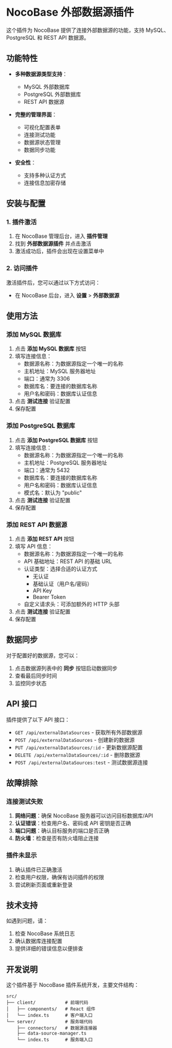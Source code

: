 # NocoBase 外部数据源插件

这个插件为 NocoBase 提供了连接外部数据源的功能，支持 MySQL、PostgreSQL 和 REST API 数据源。

## 功能特性

- **多种数据源类型支持**：
  - MySQL 外部数据库
  - PostgreSQL 外部数据库
  - REST API 数据源

- **完整的管理界面**：
  - 可视化配置表单
  - 连接测试功能
  - 数据源状态管理
  - 数据同步功能

- **安全性**：
  - 支持多种认证方式
  - 连接信息加密存储

## 安装与配置

### 1. 插件激活

1. 在 NocoBase 管理后台，进入 **插件管理**
2. 找到 **外部数据源插件** 并点击激活
3. 激活成功后，插件会出现在设置菜单中

### 2. 访问插件

激活插件后，您可以通过以下方式访问：

- 在 NocoBase 后台，进入 **设置** > **外部数据源**

## 使用方法

### 添加 MySQL 数据库

1. 点击 **添加 MySQL 数据库** 按钮
2. 填写连接信息：
   - 数据源名称：为数据源指定一个唯一的名称
   - 主机地址：MySQL 服务器地址
   - 端口：通常为 3306
   - 数据库名：要连接的数据库名称
   - 用户名和密码：数据库认证信息
3. 点击 **测试连接** 验证配置
4. 保存配置

### 添加 PostgreSQL 数据库

1. 点击 **添加 PostgreSQL 数据库** 按钮
2. 填写连接信息：
   - 数据源名称：为数据源指定一个唯一的名称
   - 主机地址：PostgreSQL 服务器地址
   - 端口：通常为 5432
   - 数据库名：要连接的数据库名称
   - 用户名和密码：数据库认证信息
   - 模式名：默认为 "public"
3. 点击 **测试连接** 验证配置
4. 保存配置

### 添加 REST API 数据源

1. 点击 **添加 REST API** 按钮
2. 填写 API 信息：
   - 数据源名称：为数据源指定一个唯一的名称
   - API 基础地址：REST API 的基础 URL
   - 认证类型：选择合适的认证方式
     - 无认证
     - 基础认证（用户名/密码）
     - API Key
     - Bearer Token
   - 自定义请求头：可添加额外的 HTTP 头部
3. 点击 **测试连接** 验证配置
4. 保存配置

## 数据同步

对于配置好的数据源，您可以：

1. 点击数据源列表中的 **同步** 按钮启动数据同步
2. 查看最后同步时间
3. 监控同步状态

## API 接口

插件提供了以下 API 接口：

- `GET /api/externalDataSources` - 获取所有外部数据源
- `POST /api/externalDataSources` - 创建新的数据源
- `PUT /api/externalDataSources/:id` - 更新数据源配置
- `DELETE /api/externalDataSources/:id` - 删除数据源
- `POST /api/externalDataSources:test` - 测试数据源连接

## 故障排除

### 连接测试失败

1. **网络问题**：确保 NocoBase 服务器可以访问目标数据库/API
2. **认证错误**：检查用户名、密码或 API 密钥是否正确
3. **端口问题**：确认目标服务的端口是否正确
4. **防火墙**：检查是否有防火墙阻止连接

### 插件未显示

1. 确认插件已正确激活
2. 检查用户权限，确保有访问插件的权限
3. 尝试刷新页面或重新登录

## 技术支持

如遇到问题，请：

1. 检查 NocoBase 系统日志
2. 确认数据库连接配置
3. 提供详细的错误信息以便排查

## 开发说明

这个插件基于 NocoBase 插件系统开发，主要文件结构：

```
src/
├── client/           # 前端代码
│   ├── components/   # React 组件
│   └── index.ts      # 客户端入口
└── server/           # 服务端代码
    ├── connectors/   # 数据源连接器
    ├── data-source-manager.ts
    └── index.ts      # 服务端入口
```
